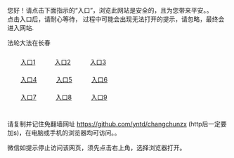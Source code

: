 您好！请点击下面指示的“入口”，浏览此网站是安全的，且为您带来平安。。 <br/>
点击入口后，请耐心等待， 过程中可能会出现无法打开的提示，请忽略，最终会进入网站. </br>

法轮大法在长春<br/>
<div style="padding:10px"><a style="margin:20px" target="_blank" href="https://d165kr7p5pxhl3.cloudfront.net/2Qpsp?lsqywwzh" id="ccLink1" rel="nofollow">入口1</a> <a target="_blank" style="margin:20px" href="https://d13rl4ywhcrs8a.cloudfront.net/2Qpsp?aubxqe" id="ccLink2" rel="nofollow">入口2</a> <a style="margin:20px" target="_blank" href="https://d1biuadpe4mq8q.cloudfront.net/2Qpsp?iljltzj" id="ccLink3" rel="nofollow">入口3</a></div>

<div style="padding:10px" ><a style="margin:20px" target="_blank" href="https://d165kr7p5pxhl3.cloudfront.net/2Qpsp?lsqywwzh" id="ccLink4" rel="nofollow">入口4</a> <a style="margin:20px" href="https://d13rl4ywhcrs8a.cloudfront.net/2Qpsp?aubxqe" target="_blank" id="ccLink5" rel="nofollow">入口5</a> <a style="margin:20px" href="https://d1biuadpe4mq8q.cloudfront.net/2Qpsp?iljltzj" target="_blank" id="ccLink6" rel="nofollow">入口6</a></div>

<div style="padding:10px"><a style="margin:20px" target="_blank" href="https://d165kr7p5pxhl3.cloudfront.net/2Qpsp?lsqywwzh" id="ccLink7" rel="nofollow">入口7</a> <a style="margin:20px" href="https://d13rl4ywhcrs8a.cloudfront.net/2Qpsp?aubxqe" target="_blank" id="ccLink8" rel="nofollow">入口8</a> <a style="margin:20px" target="_blank" href="https://d1biuadpe4mq8q.cloudfront.net/2Qpsp?iljltzj" id="ccLink9" rel="nofollow">入口9</a></div>

<br/>



请复制并记住免翻墙网址 https://github.com/yntd/changchunzx (http后一定要加s)，在电脑或手机的浏览器均可访问。。<br/>

微信如提示停止访问该网页，须先点击右上角，选择浏览器打开。
